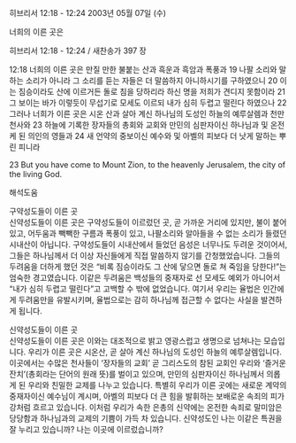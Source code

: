 히브리서 12:18 - 12:24 
2003년 05월 07일 (수)

너희의 이른 곳은



히브리서 12:18 - 12:24 / 새찬송가 397 장


12:18 너희의 이른 곳은 만질 만한 불붙는 산과 흑운과 흑암과 폭풍과
19 나팔 소리와 말하는 소리가 아니라 그 소리를 듣는 자들은 더 말씀하지 아니하시기를 구하였으니
20 이는 짐승이라도 산에 이르거든 돌로 침을 당하리라 하신 명을 저희가 견디지 못함이라
21 그 보이는 바가 이렇듯이 무섭기로 모세도 이르되 내가 심히 두렵고 떨린다 하였으나
22 그러나 너희가 이른 곳은 시온 산과 살아 계신 하나님의 도성인 하늘의 예루살렘과 천만 천사와
23 하늘에 기록한 장자들의 총회와 교회와 만민의 심판자이신 하나님과 및 온전케 된 의인의 영들과
24 새 언약의 중보이신 예수와 및 아벨의 피보다 더 낫게 말하는 뿌린 피니라

23 But you have come to Mount Zion, to the heavenly Jerusalem, the city of the living God.

해석도움





구약성도들이 이른 곳  
신약성도들이 이른 곳은 구약성도들이 이르렀던 곳, 곧 가까운 거리에 있지만, 불이 붙어있고, 어두움과 빽빽한 구름과 폭풍이 있고, 나팔소리와 알아들을 수 없는 소리가 들렸던 시내산이 아닙니다. 구약성도들이 시내산에서 들었던 음성은 너무나도 두려운 것이어서, 그들은 하나님께서 더 이상 자신들에게 직접 말씀하지 않기를 간청했었습니다. 그들의 두려움을 더하게 했던 것은 “비록 짐승이라도 그 산에 닿으면 돌로 쳐 죽임을 당한다!”는 엄숙한 경고였습니다. 이같은 두려움은 백성들의 중재자로 선 모세도 예외가 아니어서 “내가 심히 두렵고 떨린다”고 고백할 수 밖에 없었습니다. 여기서 우리는 율법은 인간에게 두려움만을 유발시키며, 율법으로는 감히 하나님께 접근할 수 없다는 사실을 발견하게 됩니다. 

신약성도들이 이른 곳  
신약성도들이 이른 곳은 이와는 대조적으로 밝고 영광스럽고 생명으로 넘쳐나는 모습입니다.  우리가 이른 곳은 시온산, 곧 살아 계신 하나님의 도성인 하늘의 예루살렘입니다. 이곳에서는 수많은 천사들이 ‘장자들의 교회’ 곧 그리스도의 참된 교회인 우리와 ‘즐거운 잔치’(총회라는 단어의 원래 뜻)를 벌이고 있으며, 만민의 심판자이신 하나님께서 의롭게 된 우리와 친밀한 교제를 나누고 있습니다. 특별히 우리가 이른 곳에는 새로운 계약의 중재자이신 예수님이 계시며, 아벨의 피보다 더 큰 힘을 발휘하는 보배로운 속죄의 피가 강처럼 흐르고 있습니다. 이처럼 우리가 속한 은총의 신약에는 온전한 속죄로 말미암은 당당함과 하나님과의 교제의 기쁨이 가득 차 있습니다. 신약성도인 나는 이같은 특권을 잘 누리고 있습니까? 나는 이곳에 이르렀습니까?